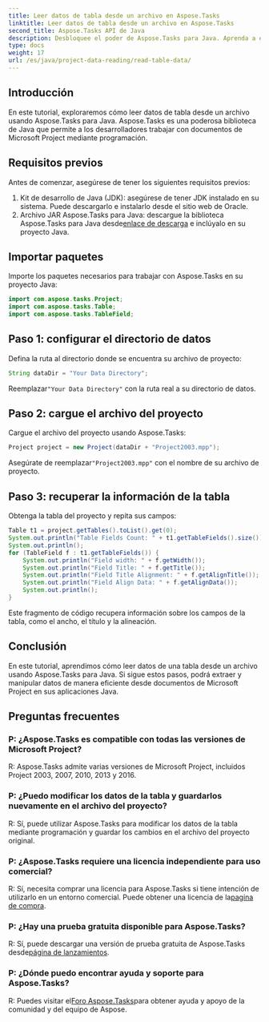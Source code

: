 ```yaml
---
title: Leer datos de tabla desde un archivo en Aspose.Tasks
linktitle: Leer datos de tabla desde un archivo en Aspose.Tasks
second_title: Aspose.Tasks API de Java
description: Desbloquee el poder de Aspose.Tasks para Java. Aprenda a extraer datos de tablas de archivos en este completo tutorial.
type: docs
weight: 17
url: /es/java/project-data-reading/read-table-data/
---
```

## Introducción
En este tutorial, exploraremos cómo leer datos de tabla desde un archivo usando Aspose.Tasks para Java. Aspose.Tasks es una poderosa biblioteca de Java que permite a los desarrolladores trabajar con documentos de Microsoft Project mediante programación.
## Requisitos previos
Antes de comenzar, asegúrese de tener los siguientes requisitos previos:
1. Kit de desarrollo de Java (JDK): asegúrese de tener JDK instalado en su sistema. Puede descargarlo e instalarlo desde el sitio web de Oracle.
2.  Archivo JAR Aspose.Tasks para Java: descargue la biblioteca Aspose.Tasks para Java desde[enlace de descarga](https://releases.aspose.com/tasks/java/) e inclúyalo en su proyecto Java.

## Importar paquetes
Importe los paquetes necesarios para trabajar con Aspose.Tasks en su proyecto Java:
```java
import com.aspose.tasks.Project;
import com.aspose.tasks.Table;
import com.aspose.tasks.TableField;
```
## Paso 1: configurar el directorio de datos
Defina la ruta al directorio donde se encuentra su archivo de proyecto:
```java
String dataDir = "Your Data Directory";
```
 Reemplazar`"Your Data Directory"` con la ruta real a su directorio de datos.
## Paso 2: cargue el archivo del proyecto
Cargue el archivo del proyecto usando Aspose.Tasks:
```java
Project project = new Project(dataDir + "Project2003.mpp");
```
 Asegúrate de reemplazar`"Project2003.mpp"` con el nombre de su archivo de proyecto.
## Paso 3: recuperar la información de la tabla
Obtenga la tabla del proyecto y repita sus campos:
```java
Table t1 = project.getTables().toList().get(0);
System.out.println("Table Fields Count: " + t1.getTableFields().size());
System.out.println();
for (TableField f : t1.getTableFields()) {
    System.out.println("Field width: " + f.getWidth());
    System.out.println("Field Title: " + f.getTitle());
    System.out.println("Field Title Alignment: " + f.getAlignTitle());
    System.out.println("Field Align Data: " + f.getAlignData());
    System.out.println();
}
```
Este fragmento de código recupera información sobre los campos de la tabla, como el ancho, el título y la alineación.

## Conclusión
En este tutorial, aprendimos cómo leer datos de una tabla desde un archivo usando Aspose.Tasks para Java. Si sigue estos pasos, podrá extraer y manipular datos de manera eficiente desde documentos de Microsoft Project en sus aplicaciones Java.
## Preguntas frecuentes
### P: ¿Aspose.Tasks es compatible con todas las versiones de Microsoft Project?
R: Aspose.Tasks admite varias versiones de Microsoft Project, incluidos Project 2003, 2007, 2010, 2013 y 2016.
### P: ¿Puedo modificar los datos de la tabla y guardarlos nuevamente en el archivo del proyecto?
R: Sí, puede utilizar Aspose.Tasks para modificar los datos de la tabla mediante programación y guardar los cambios en el archivo del proyecto original.
### P: ¿Aspose.Tasks requiere una licencia independiente para uso comercial?
 R: Sí, necesita comprar una licencia para Aspose.Tasks si tiene intención de utilizarlo en un entorno comercial. Puede obtener una licencia de la[pagina de compra](https://purchase.aspose.com/buy).
### P: ¿Hay una prueba gratuita disponible para Aspose.Tasks?
 R: Sí, puede descargar una versión de prueba gratuita de Aspose.Tasks desde[página de lanzamientos](https://releases.aspose.com/).
### P: ¿Dónde puedo encontrar ayuda y soporte para Aspose.Tasks?
 R: Puedes visitar el[Foro Aspose.Tasks](https://forum.aspose.com/c/tasks/15)para obtener ayuda y apoyo de la comunidad y del equipo de Aspose.